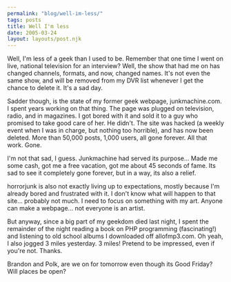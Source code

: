 ```yaml
---
permalink: "blog/well-im-less/"
tags: posts
title: Well I'm less
date: 2005-03-24
layout: layouts/post.njk
---
```


Well, I'm less of a geek than I used to be. Remember that one time I went on live, national television for an interview? Well, the show that had me on has changed channels, formats, and now, changed names. It's not even the same show, and will be removed from my DVR list whenever I get the chance to delete it. It's a sad day.

Sadder though, is the state of my former geek webpage, junkmachine.com. I spent years working on that thing. The page was plugged on television, radio, and in magazines. I got bored with it and sold it to a guy who promised to take good care of her. He didn't. The site was hacked (a weekly event when I was in charge, but nothing too horrible), and has now been deleted. More than 50,000 posts, 1,000 users, all gone forever. All that work. Gone.

I'm not that sad, I guess. Junkmachine had served its purpose... Made me some cash, got me a free vacation, got me about 45 seconds of fame. Its sad to see it completely gone forever, but in a way, its also a relief.

horrorjunk is also not exactly living up to expectations, mostly because I'm already bored and frustrated with it. I don't know what will happen to that site... probably not much. I need to focus on something with my art. Anyone can make a webpage... not everyone is an artist. 

But anyway, since a big part of my geekdom died last night, I spent the remainder of the night reading a book on PHP programming (fascinating!) and listening to old school albums I downloaded off allofmp3.com. Oh yeah, I also jogged 3 miles yesterday. 3 miles! Pretend to be impressed, even if you're not. Thanks. 

Brandon and Polk, are we on for tomorrow even though its Good Friday? Will places be open?